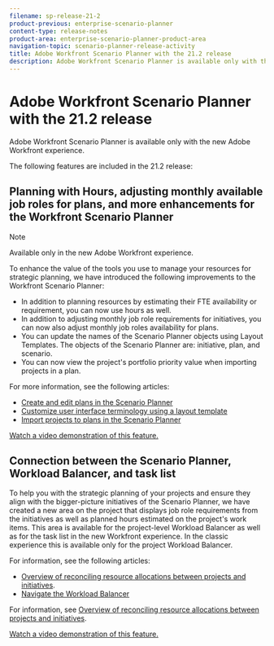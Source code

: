 ```yaml
---
filename: sp-release-21-2
product-previous: enterprise-scenario-planner
content-type: release-notes
product-area: enterprise-scenario-planner-product-area
navigation-topic: scenario-planner-release-activity
title: Adobe Workfront Scenario Planner with the 21.2 release
description: Adobe Workfront Scenario Planner is available only with the new Adobe Workfront experience.
---
```


# Adobe Workfront Scenario Planner with the 21.2 release

Adobe Workfront Scenario Planner is available only with the new Adobe Workfront experience.

The following features are included in the 21.2 release:

## Planning with Hours, adjusting monthly available job roles for plans, and more enhancements for the Workfront Scenario Planner

>[!NOTE]
>
>Available only in the new Adobe Workfront experience.

To enhance the value of the tools you use to manage your resources for strategic planning, we have introduced the following improvements to the Workfront Scenario Planner:

* In addition to planning resources by estimating their FTE availability or requirement, you can now use hours as well.
* In addition to adjusting monthly job role requirements for initiatives, you can now also adjust monthly job roles availability for plans.
* You can update the names of the Scenario Planner objects using Layout Templates. The objects of the Scenario Planner are: initiative, plan, and scenario.
* You can now view the project's portfolio priority value when importing projects in a plan.

For more information, see the following articles:

* [Create and edit plans in the Scenario Planner](../../../scenario-planner/create-and-edit-plans.md) 
* [Customize user interface terminology using a layout template](../../../administration-and-setup/customize-workfront/use-layout-templates/customize-terminology.md) 
* [Import projects to plans in the Scenario Planner](../../../scenario-planner/import-projects-to-plans.md)

<!--WRITER
<iframe class="vimeo-player_0" src="assets/539863715?" frameborder="0" allowfullscreen="1" width="560px" height="315px"></iframe>
-->

[Watch a video demonstration of this feature.](https://vimeo.com/539863715/e851ec323a)

## Connection between the Scenario Planner, Workload Balancer, and task list

To help you with the strategic planning of your projects and ensure they align with the bigger-picture initiatives of the Scenario Planner, we have created a new area on the project that displays job role requirements from the initiatives as well as planned hours estimated on the project's work items. This area is available for the project-level Workload Balancer as well as for the task list in the new Workfront experience. In the classic experience this is available only for the project Workload Balancer.

For information, see the following articles:

* [Overview of reconciling resource allocations between projects and initiatives](../../../scenario-planner/overview-reconcile-allocations-between-projects-initiatives.md).
* [Navigate the Workload Balancer](../../../resource-mgmt/workload-balancer/navigate-the-workload-balancer.md)

For information, see [Overview of reconciling resource allocations between projects and initiatives](../../../scenario-planner/overview-reconcile-allocations-between-projects-initiatives.md).

<!--WRITER
<iframe class="vimeo-player_0" src="assets/539890235?" frameborder="0" allowfullscreen="1" width="560px" height="315px"></iframe>
-->

[Watch a video demonstration of this feature.](https://vimeo.com/539890235/7127d1d666) 
